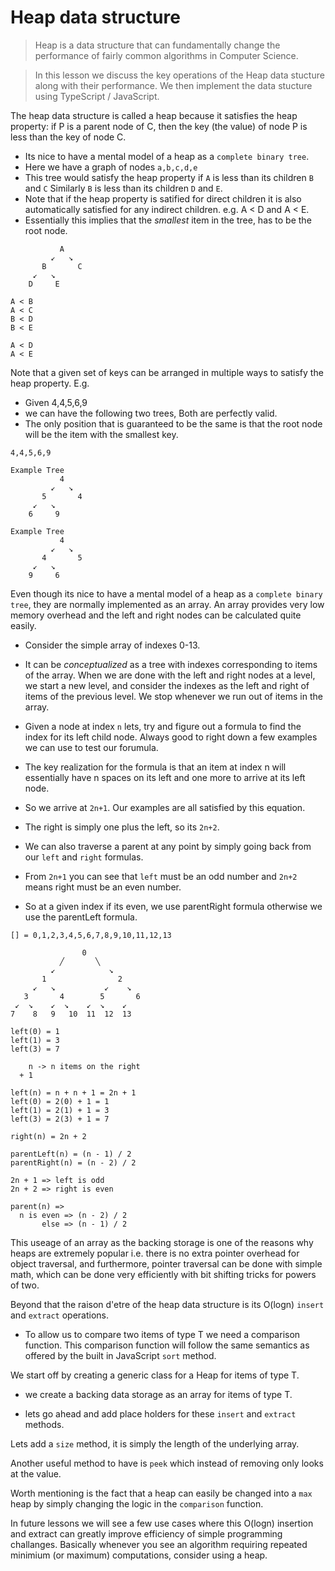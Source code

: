 # Heap data structure
> Heap is a data structure that can fundamentally change the performance of fairly common algorithms in Computer Science.

> In this lesson we discuss the key operations of the Heap data stucture along with their performance. We then implement the data stucture using TypeScript / JavaScript.

The heap data structure is called a heap because it satisfies the heap property: if P is a parent node of C, then the key (the value) of node P is less than the key of node C.

* Its nice to have a mental model of a heap as a `complete binary tree`.
* Here we have a graph of nodes `a,b,c,d,e`
* This tree would satisfy the heap property if `A` is less than its children `B` and `C` Similarly `B` is less than its children `D` and `E`.
* Note that if the heap property is satified for direct children it is also automatically satisfied for any indirect children. e.g. A < D and A < E.
* Essentially this implies that the *smallest* item in the tree, has to be the root node.

```
           A
         ↙   ↘
       B       C
     ↙   ↘
    D     E

A < B
A < C
B < D
B < E

A < D
A < E
```

Note that a given set of keys can be arranged in multiple ways to satisfy the heap property. E.g.

* Given 4,4,5,6,9
* we can have the following two trees, Both are perfectly valid.
* The only position that is guaranteed to be the same is that the root node will be the item with the smallest key.
```
4,4,5,6,9

Example Tree
           4
         ↙   ↘
       5       4
     ↙   ↘
    6     9

Example Tree
           4
         ↙   ↘
       4       5
     ↙   ↘
    9     6
```

Even though its nice to have a mental model of a heap as a `complete binary tree`, they are normally implemented as an array. An array provides very low memory overhead and the left and right nodes can be calculated quite easily.

* Consider the simple array of indexes 0-13.
* It can be *conceptualized* as a tree with indexes corresponding to items of the array. When we are done with the left and right nodes at a level, we start a new level, and consider the indexes as the left and right of items of the previous level. We stop whenever we run out of items in the array.
* Given a node at index `n` lets, try and figure out a formula to find the index for its left child node. Always good to right down a few examples we can use to test our forumula.
* The key realization for the formula is that an item at index n will essentially have n spaces on its left and one more to arrive at its left node.
* So we arrive at `2n+1`. Our examples are all satisfied by this equation.
* The right is simply one plus the left, so its `2n+2`.

* We can also traverse a parent at any point by simply going back from our `left` and `right` formulas.
* From `2n+1` you can see that `left` must be an odd number and `2n+2`  means right must be an even number.
* So at a given index if its even, we use parentRight formula otherwise we use the parentLeft formula.

```
[] = 0,1,2,3,4,5,6,7,8,9,10,11,12,13

                0
           ╱       ╲
         ↙            ↘
       1                2
     ↙   ↘           ↙    ↘
   3       4        5       6
 ↙  ↘    ↙  ↘    ↙  ↘    ↙
7    8   9   10  11  12  13

left(0) = 1
left(1) = 3
left(3) = 7

    n -> n items on the right
  + 1

left(n) = n + n + 1 = 2n + 1
left(0) = 2(0) + 1 = 1
left(1) = 2(1) + 1 = 3
left(3) = 2(3) + 1 = 7

right(n) = 2n + 2

parentLeft(n) = (n - 1) / 2
parentRight(n) = (n - 2) / 2

2n + 1 => left is odd
2n + 2 => right is even

parent(n) =>
  n is even => (n - 2) / 2
       else => (n - 1) / 2
```

This useage of an array as the backing storage is one of the reasons why heaps are extremely popular i.e. there is no extra pointer overhead for object traversal, and furthermore, pointer traversal can be done with simple math, which can be done very efficiently with bit shifting tricks for powers of two.

Beyond that the raison d'etre of the heap data structure is its O(logn) `insert` and `extract` operations.

* To allow us to compare two items of type T we need a comparison function. This comparison function will follow the same semantics as offered by the built in JavaScript `sort` method.


We start off by creating a generic class for a Heap for items of type T.
* we create a backing data storage as an array for items of type T.

* lets go ahead and add place holders for these `insert` and `extract` methods.











Lets add a `size` method, it is simply the length of the underlying array.

Another useful method to have is `peek` which instead of removing only looks at the value.

Worth mentioning is the fact that a heap can easily be changed into a `max` heap by simply changing the logic in the `comparison` function.

In future lessons we will see a few use cases where this O(logn) insertion and extract can greatly improve efficiency of simple programming challanges. Basically whenever you see an algorithm requiring repeated minimium (or maximum) computations, consider using a heap.



